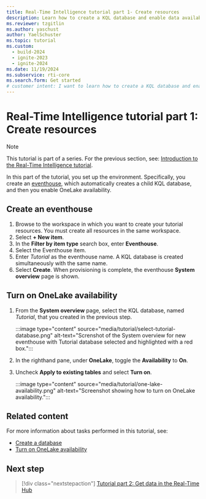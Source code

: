 ```yaml
---
title: Real-Time Intelligence tutorial part 1- Create resources
description: Learn how to create a KQL database and enable data availability in Microsoft Fabric.
ms.reviewer: tzgitlin
ms.author: yaschust
author: YaelSchuster
ms.topic: tutorial
ms.custom:
  - build-2024
  - ignite-2023
  - ignite-2024
ms.date: 11/19/2024
ms.subservice: rti-core
ms.search.form: Get started
# customer intent: I want to learn how to create a KQL database and enable data availability in Microsoft Fabric.
---
```

# Real-Time Intelligence tutorial part 1: Create resources

> [!NOTE]
> This tutorial is part of a series. For the previous section, see: [Introduction to the Real-Time Intelligence tutorial](tutorial-introduction.md).

In this part of the tutorial, you set up the environment. Specifically, you create an [eventhouse](eventhouse.md), which automatically creates a child KQL database, and then you enable OneLake availability.

## Create an eventhouse

1. Browse to the workspace in which you want to create your tutorial resources. You must create all resources in the same workspace.
1. Select **+ New item**.
1. In the **Filter by item type** search box, enter **Eventhouse**.
1. Select the Eventhouse item.
1. Enter *Tutorial* as the eventhouse name. A KQL database is created simultaneously with the same name.
1. Select **Create**. When provisioning is complete, the eventhouse **System overview** page is shown.

## Turn on OneLake availability

1. From the **System overview** page, select the KQL database, named *Tutorial*, that you created in the previous step.

    :::image type="content" source="media/tutorial/select-tutorial-database.png" alt-text="Screnshot of the System overview for new eventhouse with Tutorial database selected and highlighted with a red box.":::

1. In the righthand pane, under **OneLake**, toggle the **Availability** to **On**.
1. Uncheck **Apply to existing tables** and select **Turn on**.

    :::image type="content" source="media/tutorial/one-lake-availability.png" alt-text="Screenshot showing how to turn on OneLake availability.":::

## Related content

For more information about tasks performed in this tutorial, see:

* [Create a database](create-database.md)
* [Turn on OneLake availability](one-logical-copy.md#turn-on-onelake-availability)

## Next step

> [!div class="nextstepaction"]
> [Tutorial part 2: Get data in the Real-Time Hub](tutorial-2-get-real-time-events.md)
